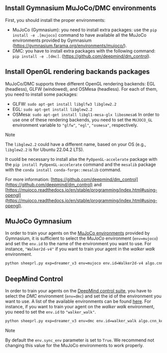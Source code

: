 ## Install Gymnasium MuJoCo/DMC environments
First, you should install the proper environments:

- MuJoCo (Gymnasium): you need to install extra packages: use the `pip install -e .[mujoco]` command to have available all the MuJoCo environments provided by Gymnasium (https://gymnasium.farama.org/environments/mujoco/).
- DMC: you have to install extra packages with the following command: `pip install -e .[dmc]`. (https://github.com/deepmind/dm_control).

## Install OpenGL rendering backands packages

MuJoCo/DMC supports three different OpenGL rendering backends: EGL (headless), GLFW (windowed), and OSMesa (headless).
For each of them, you need to install some packages:
- GLFW: `sudo apt-get install libglfw3 libglew2.2`
- EGL: `sudo apt-get install libglew2.2`
- OSMesa: `sudo apt-get install libgl1-mesa-glx libosmesa6`
In order to use one of these rendering backends, you need to set the `MUJOCO_GL` environment variable to `"glfw"`, `"egl"`, `"osmesa"`, respectively.

> [!NOTE]
>
> The `libglew2.2` could have a different name, based on your OS (e.g., `libglew2.2` is for Ubuntu 22.04.2 LTS).
>
> It cuold be necessary to install alse the `PyOpenGL-accelerate` package with the `pip install PyOpenGL-accelerate` command and the `mesalib` package with the `conda install conda-forge::mesalib` command.

For more information: [https://github.com/deepmind/dm_control](https://github.com/deepmind/dm_control) and [https://mujoco.readthedocs.io/en/stable/programming/index.html#using-opengl](https://mujoco.readthedocs.io/en/stable/programming/index.html#using-opengl).

## MuJoCo Gymnasium
In order to train your agents on the [MuJoCo environments](https://gymnasium.farama.org/environments/mujoco/) provided by Gymnasium, it is sufficient to select the *MuJoCo* environment (`env=mujoco`) and set the `env.id` to the name of the environment you want to use. For instance, `"Walker2d-v4"` if you want to train your agent in the *walker walk* environment.

```bash
python sheeprl.py exp=dreamer_v3 env=mujoco env.id=Walker2d-v4 algo.cnn_keys.encoder=[rgb]
```

## DeepMind Control
In order to train your agents on the [DeepMind control suite](https://github.com/deepmind/dm_control/blob/main/dm_control/suite/README.md), you have to select the *DMC* environment (`env=dmc`) and set the id of the environment you want to use. A list of the available environments can be found [here](https://arxiv.org/abs/1801.00690). For instance, if you want to train your agent on the *walker walk* environment, you need to set the `env.id` to `"walker_walk"`.

```bash
python sheeprl.py exp=dreamer_v3 env=dmc env.id=walker_walk algo.cnn_keys.encoder=[rgb]
```

> [!NOTE]
>
> By default the `env.sync_env` parameter is set to `True`. We recommend not changing this value for the MuJoCo environments to work properly.